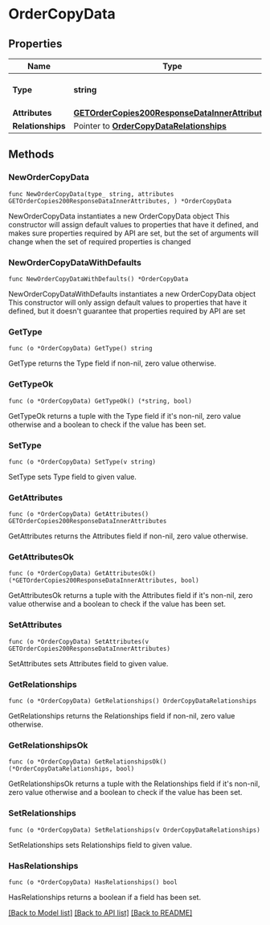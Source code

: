 # OrderCopyData

## Properties

Name | Type | Description | Notes
------------ | ------------- | ------------- | -------------
**Type** | **string** | The resource&#39;s type | [default to "order_copies"]
**Attributes** | [**GETOrderCopies200ResponseDataInnerAttributes**](GETOrderCopies200ResponseDataInnerAttributes.md) |  | 
**Relationships** | Pointer to [**OrderCopyDataRelationships**](OrderCopyDataRelationships.md) |  | [optional] 

## Methods

### NewOrderCopyData

`func NewOrderCopyData(type_ string, attributes GETOrderCopies200ResponseDataInnerAttributes, ) *OrderCopyData`

NewOrderCopyData instantiates a new OrderCopyData object
This constructor will assign default values to properties that have it defined,
and makes sure properties required by API are set, but the set of arguments
will change when the set of required properties is changed

### NewOrderCopyDataWithDefaults

`func NewOrderCopyDataWithDefaults() *OrderCopyData`

NewOrderCopyDataWithDefaults instantiates a new OrderCopyData object
This constructor will only assign default values to properties that have it defined,
but it doesn't guarantee that properties required by API are set

### GetType

`func (o *OrderCopyData) GetType() string`

GetType returns the Type field if non-nil, zero value otherwise.

### GetTypeOk

`func (o *OrderCopyData) GetTypeOk() (*string, bool)`

GetTypeOk returns a tuple with the Type field if it's non-nil, zero value otherwise
and a boolean to check if the value has been set.

### SetType

`func (o *OrderCopyData) SetType(v string)`

SetType sets Type field to given value.


### GetAttributes

`func (o *OrderCopyData) GetAttributes() GETOrderCopies200ResponseDataInnerAttributes`

GetAttributes returns the Attributes field if non-nil, zero value otherwise.

### GetAttributesOk

`func (o *OrderCopyData) GetAttributesOk() (*GETOrderCopies200ResponseDataInnerAttributes, bool)`

GetAttributesOk returns a tuple with the Attributes field if it's non-nil, zero value otherwise
and a boolean to check if the value has been set.

### SetAttributes

`func (o *OrderCopyData) SetAttributes(v GETOrderCopies200ResponseDataInnerAttributes)`

SetAttributes sets Attributes field to given value.


### GetRelationships

`func (o *OrderCopyData) GetRelationships() OrderCopyDataRelationships`

GetRelationships returns the Relationships field if non-nil, zero value otherwise.

### GetRelationshipsOk

`func (o *OrderCopyData) GetRelationshipsOk() (*OrderCopyDataRelationships, bool)`

GetRelationshipsOk returns a tuple with the Relationships field if it's non-nil, zero value otherwise
and a boolean to check if the value has been set.

### SetRelationships

`func (o *OrderCopyData) SetRelationships(v OrderCopyDataRelationships)`

SetRelationships sets Relationships field to given value.

### HasRelationships

`func (o *OrderCopyData) HasRelationships() bool`

HasRelationships returns a boolean if a field has been set.


[[Back to Model list]](../README.md#documentation-for-models) [[Back to API list]](../README.md#documentation-for-api-endpoints) [[Back to README]](../README.md)


